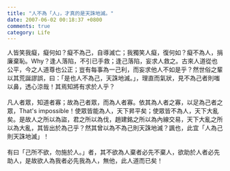 ```yaml
---
title: "人不為「人」，才真的是天誅地滅。"
date: 2007-06-02 00:18:37 +0800
comments: true
category: Life
---
```

人皆笑我癡，癡何如？癡不為己，自導滅亡；我獨笑人癡，復何如？癡不為人，捐廉棄恥。Why？逢人落陷，不引已手救；逢己落陷，妄求人救之。古來人道從也公平，今之人道尊也公正；豈有每事為一己利，而妄求他人不如是乎？然世俗之輩以其荒誕謬誤，曰：「是也人不為己，天誅地滅。」，理直而氣狀，見不為己者則嗤以鼻，透心涼哉！其焉知將有求於人乎？<br /><br />凡人者眾，知道者寡；故為己者眾，而為人者寡。依其為人者之寡，以足為己者之眾，That's impossible！使眾皆能為人，天下昇平矣；使眾皆不為人，天下大亂矣。是故人之所以為盜，君之所以為伐，趙建銘之所以為內線交易，天下大亂之所以為大亂，其皆出於為己乎？然其曾以為不為己則天誅地滅？諷也，此宜「人為己則天誅地滅」！<br /><br />有曰「己所不欲，勿施於人。」者，其不欲為人棄者必先不棄人，欲助於人者必先助人，是故欲人為我者必先我為人，無他，此人道而已矣！<br />
